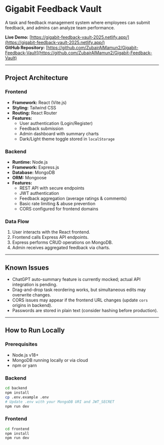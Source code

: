 # Gigabit Feedback Vault

A task and feedback management system where employees can submit feedback, and admins can analyze team performance.

**Live Demo:** [https://gigabit-feedback-vault-2025.netlify.app/](https://gigabit-feedback-vault-2025.netlify.app/)  
**GitHub Repository:** [https://github.com/ZubairAlMamun2/Gigabit-Feedback-Vault](https://github.com/ZubairAlMamun2/Gigabit-Feedback-Vault)

---

## Project Architecture

### Frontend
- **Framework:** React (Vite.js)  
- **Styling:** Tailwind CSS  
- **Routing:** React Router  
- **Features:**
  - User authentication (Login/Register)
  - Feedback submission
  - Admin dashboard with summary charts
  - Dark/Light theme toggle stored in `localStorage`

### Backend
- **Runtime:** Node.js  
- **Framework:** Express.js  
- **Database:** MongoDB  
- **ORM:** Mongoose  
- **Features:**
  - REST API with secure endpoints
  - JWT authentication
  - Feedback aggregation (average ratings & comments)
  - Basic rate limiting & abuse prevention
  - CORS configured for frontend domains

### Data Flow
1. User interacts with the React frontend.
2. Frontend calls Express API endpoints.
3. Express performs CRUD operations on MongoDB.
4. Admin receives aggregated feedback via charts.

---

## Known Issues
- ChatGPT auto-summary feature is currently mocked; actual API integration is pending.
- Drag-and-drop task reordering works, but simultaneous edits may overwrite changes.
- CORS issues may appear if the frontend URL changes (update `cors` origins in backend).
- Passwords are stored in plain text (consider hashing before production).

---

## How to Run Locally

### Prerequisites
- Node.js v18+  
- MongoDB running locally or via cloud  
- npm or yarn

### Backend
```bash
cd backend
npm install
cp .env.example .env
# Update .env with your MongoDB URI and JWT_SECRET
npm run dev
```
### Frontend
```bash
cd frontend
npm install
npm run dev
```
